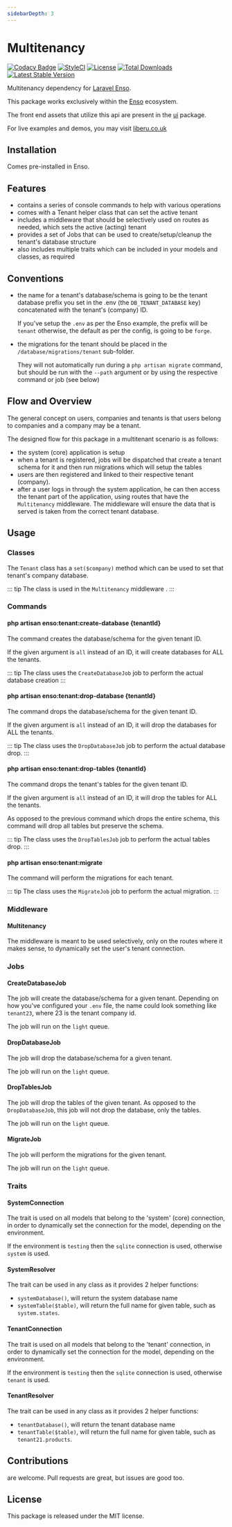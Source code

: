 ```yaml
---
sidebarDepth: 3
---
```


# Multitenancy

[![Codacy Badge](https://api.codacy.com/project/badge/Grade/dc3819bf2c654b3d8dcaaed8898b214f)](https://www.codacy.com/app/laravel-enso/ActionLogger?utm_source=github.com&amp;utm_medium=referral&amp;utm_content=laravel-enso/ActionLogger&amp;utm_campaign=Badge_Grade)
[![StyleCI](https://styleci.io/repos/85554059/shield?branch=master)](https://styleci.io/repos/85554059)
[![License](https://poser.pugx.org/laravel-enso/multitenancy/license)](https://packagist.org/packages/laravel-enso/multitenancy)
[![Total Downloads](https://poser.pugx.org/laravel-enso/multitenancy/downloads)](https://packagist.org/packages/laravel-enso/multitenancy)
[![Latest Stable Version](https://poser.pugx.org/laravel-enso/multitenancy/version)](https://packagist.org/packages/laravel-enso/multitenancy)

Multitenancy dependency for [Laravel Enso](https://liberu.co.uk).

This package works exclusively within the [Enso](https://github.com/laravel-enso/Enso) ecosystem.

The front end assets that utilize this api are present in the [ui](https://github.com/enso-ui/ui) package.

For live examples and demos, you may visit [liberu.co.uk](https://www.liberu.co.uk)

## Installation

Comes pre-installed in Enso.

## Features
- contains a series of console commands to help with various operations
- comes with a Tenant helper class that can set the active tenant
- includes a middleware that should be selectively used on routes as needed, 
which sets the active (acting) tenant
- provides a set of Jobs that can be used to create/setup/cleanup the tenant's database structure
- also includes multiple traits which can be included in your models and classes, as required 

## Conventions

- the name for a tenant's database/schema is going to be the tenant database prefix you set in the .env 
(the `DB_TENANT_DATABASE` key) concatenated with the tenant's (company) ID.

    If you've setup the `.env` as per the Enso example, the prefix will be `tenant` otherwise, the default as 
    per the config, is going to be `forge`. 

- the migrations for the tenant should be placed in the `/database/migrations/tenant` sub-folder. 

    They will not automatically run during a `php artisan migrate` command, 
    but should be run with the `--path` argument or by using the respective command or job (see below)

## Flow and Overview

The general concept on users, companies and tenants is that users belong to companies and a company 
may be a tenant.

The designed flow for this package in a multitenant scenario is as follows:
- the system (core) application is setup
- when a tenant is registered, jobs will be dispatched that create a tenant schema for it and then
run migrations which will setup the tables
- users are then registered and linked to their respective tenant (company).
- after a user logs in through the system application, he can then access the tenant part of the application, 
using routes that have the `Multitenancy` middleware. The middleware will ensure the data that is served is 
taken from the correct tenant database.

## Usage

### Classes

The `Tenant` class has a `set($company)` method which can be used to set that tenant's company 
database.

::: tip
The class is used in the `Multitenancy` middleware .
:::

### Commands

#### php artisan enso:tenant:create-database {tenantId}

The command creates the database/schema for the given tenant ID.

If the given argument is `all` instead of an ID, it will create databases for ALL the tenants.

::: tip
The class uses the `CreateDatabaseJob` job to perform the actual database creation
:::

#### php artisan enso:tenant:drop-database {tenantId}

The command drops the database/schema for the given tenant ID.

If the given argument is `all` instead of an ID, it will drop the databases for ALL the tenants.

::: tip
The class uses the `DropDatabaseJob` job to perform the actual database drop.
:::

#### php artisan enso:tenant:drop-tables {tenantId}

The command drops the tenant's tables for the given tenant ID.

If the given argument is `all` instead of an ID, it will drop the tables for ALL the tenants.

As opposed to the previous command which drops the entire schema, this command will drop all tables 
but preserve the schema.

::: tip
The class uses the `DropTablesJob` job to perform the actual tables drop.
:::

#### php artisan enso:tenant:migrate

The command will perform the migrations for each tenant.

::: tip
The class uses the `MigrateJob` job to perform the actual migration.
:::

### Middleware

#### Multitenancy

The middleware is meant to be used selectively, only on the routes where it makes sense,
to dynamically set the user's tenant connection.

### Jobs

#### CreateDatabaseJob

The job will create the database/schema for a given tenant. Depending on how you've configured your `.env` file,
the name could look something like `tenant23`, where 23 is the tenant company id. 

The job will run on the `light` queue. 

#### DropDatabaseJob

The job will drop the database/schema for a given tenant.  

The job will run on the `light` queue. 

#### DropTablesJob

The job will drop the tables of the given tenant. As opposed to the `DropDatabaseJob`, this job will not
drop the database, only the tables.

The job will run on the `light` queue. 

#### MigrateJob

The job will perform the migrations for the given tenant.

The job will run on the `light` queue.

### Traits

#### SystemConnection 

The trait is used on all models that belong to the 'system' (core) connection, in order to dynamically 
set the connection for the model, depending on the environment.

If the environment is `testing` then the `sqlite` connection is used, otherwise `system` is used.

#### SystemResolver 

The trait can be used in any class as it provides 2 helper functions:
- `systemDatabase()`, will return the system database name
- `systemTable($table)`, will return the full name for given table, such as `system.states`.

#### TenantConnection 

The trait is used on all models that belong to the 'tenant' connection, in order to dynamically 
set the connection for the model, depending on the environment.

If the environment is `testing` then the `sqlite` connection is used, otherwise `tenant` is used.

#### TenantResolver 

The trait can be used in any class as it provides 2 helper functions:
- `tenantDatabase()`, will return the tenant database name
- `tenantTable($table)`, will return the full name for given table, such as `tenant21.products`.

## Contributions

are welcome. Pull requests are great, but issues are good too.

## License

This package is released under the MIT license.
